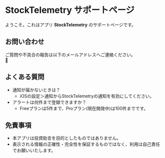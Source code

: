 # StockTelemetry サポートページ

ようこそ。これはアプリ **StockTelemetry** のサポートページです。

## お問い合わせ
ご質問や不具合の報告は以下のメールアドレスへご連絡ください。  
📧 

## よくある質問
- 通知が届かないときは？
  - iOSの設定＞通知からStockTelemetryの通知を有効にしてください。
- アラートは何件まで登録できますか？
  - Freeプランは5件まで、Proプラン(現在開発中)は100件までです。

## 免責事項
- 本アプリは投資助言を目的としたものではありません。
- 表示される情報の正確性・完全性を保証するものではなく、利用は自己責任でお願いいたします。
